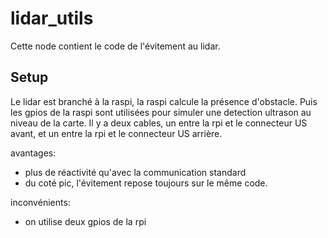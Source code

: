 lidar\_utils
============

Cette node contient le code de l'évitement au lidar.

Setup
-----

Le lidar est branché à la raspi, la raspi calcule la présence d'obstacle. Puis les gpios de la raspi sont utilisées 
pour simuler une detection ultrason au niveau de la carte. Il y a deux cables, un entre la rpi et le connecteur US
avant, et un entre la rpi et le connecteur US arrière.

avantages:
 - plus de réactivité qu'avec la communication standard
 - du coté pic, l'évitement repose toujours sur le même code.

inconvénients:
 - on utilise deux gpios de la rpi 